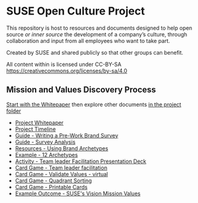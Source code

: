 # SUSE Open Culture Project

This repository is host to resources and documents designed to help open source *or inner source* the development of a company’s culture, through collaboration and input from all employees who want to take part. 

Created by SUSE and shared publicly so that other groups can benefit. 

All content within is licensed under CC-BY-SA https://creativecommons.org/licenses/by-sa/4.0

## Mission and Values Discovery Process
[Start with the Whitepaper](https://github.com/SUSE/open-culture/blob/main/mission-values-process/Vision%2C%20Mission%20%26%20Values%20Whitepaper.pdf) then explore other documents [in the project folder](https://github.com/SUSE/open-culture/tree/main/mission-values-process) 

* [Project Whitepaper](https://github.com/SUSE/open-culture/blob/main/mission-values-process/Vision%2C%20Mission%20%26%20Values%20Whitepaper.pdf)
* [Project Timeline](https://github.com/SUSE/open-culture/blob/main/mission-values-process/Project%20Timeline.pdf)
* [Guide - Writing a Pre-Work Brand Survey](https://github.com/SUSE/open-culture/blob/main/mission-values-process/Guidance%20for%20Writing%20a%20Pre%20Work%20Brand%20Survey.pdf)
* [Guide - Survey Analysis](https://github.com/SUSE/open-culture/blob/main/mission-values-process/Survey%20Analysis%20Guidance.pdf)
* [Resources - Using Brand Archetypes](https://github.com/SUSE/open-culture/blob/main/mission-values-process/Resources%20For%20Using%20Brand%20Archetypes.pdf)
* [Example - 12 Archetypes](https://github.com/SUSE/open-culture/blob/main/mission-values-process/Example%20-%2012%20Archetypes%20-%20Geeko.pdf)
* [Activity - Team leader Facilitation Presentation Deck](https://github.com/SUSE/open-culture/blob/main/mission-values-process/Mission%20and%20Values%20Team%20Leader%20Facilitation%20Deck.pptx)
* [Card Game - Team leader facilitation](https://github.com/SUSE/open-culture/blob/main/mission-values-process/Card%20Game%20-%20Team%20Leader%20Facilitation.pdf)
* [Card Game - Validate Values - virtual](https://github.com/SUSE/open-culture/blob/main/mission-values-process/Validate%20our%20Values%20-%20Virtual.pdf)
* [Card Game - Quadrant Sorting](https://github.com/SUSE/open-culture/blob/main/mission-values-process/Card%20Game%20Quadrant%20Sorting%20Sheet.pdf)
* [Card Game - Printable Cards](https://github.com/SUSE/open-culture/blob/main/mission-values-process/Printable%20Card%20Deck.pdf)
* [Example Outcome - SUSE's Vision Mission Values](https://github.com/SUSE/open-culture/blob/main/mission-values-process/Vision%20Mission%20and%20Values%20Overview.pdf)
